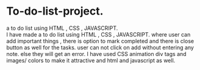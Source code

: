 # To-do-list-project.
 a to do list using HTML , CSS , JAVASCRIPT.  
I have made a to do list using HTML , CSS , JAVASCRIPT.
where user can add important things , there is option to mark completed and there is close button as well for the tasks.
user can not click on add without entering any note.
else they will get an error.
I have used CSS animation div tags and images/ colors to make it attractive and html and javascript as well.
